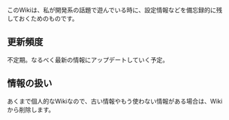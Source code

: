 このWikiは、私が開発系の話題で遊んでいる時に、設定情報などを備忘録的に残しておくためのものです。

## 更新頻度 
不定期。なるべく最新の情報にアップデートしていく予定。

## 情報の扱い
あくまで個人的なWikiなので、古い情報やもう使わない情報がある場合は、Wikiから削除します。